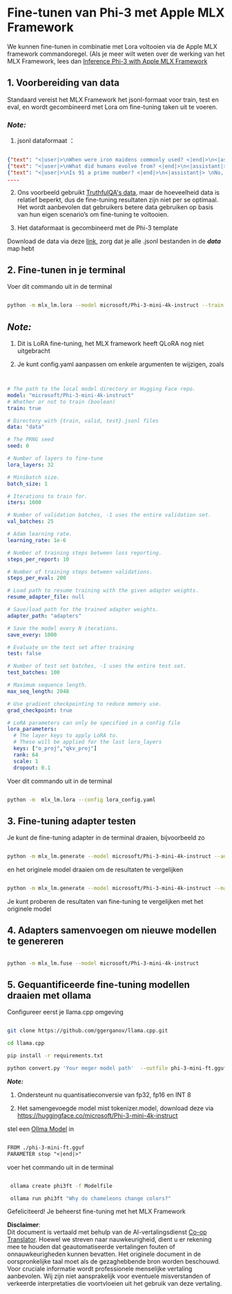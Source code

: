 <!--
CO_OP_TRANSLATOR_METADATA:
{
  "original_hash": "2b94610e2f6fe648e01fa23626f0dd03",
  "translation_date": "2025-07-17T08:01:14+00:00",
  "source_file": "md/03.FineTuning/FineTuning_MLX.md",
  "language_code": "nl"
}
-->
# **Fine-tunen van Phi-3 met Apple MLX Framework**

We kunnen fine-tunen in combinatie met Lora voltooien via de Apple MLX framework commandoregel. (Als je meer wilt weten over de werking van het MLX Framework, lees dan [Inference Phi-3 with Apple MLX Framework](../03.FineTuning/03.Inference/MLX_Inference.md)


## **1. Voorbereiding van data**

Standaard vereist het MLX Framework het jsonl-formaat voor train, test en eval, en wordt gecombineerd met Lora om fine-tuning taken uit te voeren.


### ***Note:***

1. jsonl dataformaat ：


```json

{"text": "<|user|>\nWhen were iron maidens commonly used? <|end|>\n<|assistant|> \nIron maidens were never commonly used <|end|>"}
{"text": "<|user|>\nWhat did humans evolve from? <|end|>\n<|assistant|> \nHumans and apes evolved from a common ancestor <|end|>"}
{"text": "<|user|>\nIs 91 a prime number? <|end|>\n<|assistant|> \nNo, 91 is not a prime number <|end|>"}
....

```

2. Ons voorbeeld gebruikt [TruthfulQA's data](https://github.com/sylinrl/TruthfulQA/blob/main/TruthfulQA.csv), maar de hoeveelheid data is relatief beperkt, dus de fine-tuning resultaten zijn niet per se optimaal. Het wordt aanbevolen dat gebruikers betere data gebruiken op basis van hun eigen scenario’s om fine-tuning te voltooien.

3. Het dataformaat is gecombineerd met de Phi-3 template

Download de data via deze [link](../../../../code/04.Finetuning/mlx), zorg dat je alle .jsonl bestanden in de ***data*** map hebt


## **2. Fine-tunen in je terminal**

Voer dit commando uit in de terminal


```bash

python -m mlx_lm.lora --model microsoft/Phi-3-mini-4k-instruct --train --data ./data --iters 1000 

```


## ***Note:***

1. Dit is LoRA fine-tuning, het MLX framework heeft QLoRA nog niet uitgebracht

2. Je kunt config.yaml aanpassen om enkele argumenten te wijzigen, zoals


```yaml


# The path to the local model directory or Hugging Face repo.
model: "microsoft/Phi-3-mini-4k-instruct"
# Whether or not to train (boolean)
train: true

# Directory with {train, valid, test}.jsonl files
data: "data"

# The PRNG seed
seed: 0

# Number of layers to fine-tune
lora_layers: 32

# Minibatch size.
batch_size: 1

# Iterations to train for.
iters: 1000

# Number of validation batches, -1 uses the entire validation set.
val_batches: 25

# Adam learning rate.
learning_rate: 1e-6

# Number of training steps between loss reporting.
steps_per_report: 10

# Number of training steps between validations.
steps_per_eval: 200

# Load path to resume training with the given adapter weights.
resume_adapter_file: null

# Save/load path for the trained adapter weights.
adapter_path: "adapters"

# Save the model every N iterations.
save_every: 1000

# Evaluate on the test set after training
test: false

# Number of test set batches, -1 uses the entire test set.
test_batches: 100

# Maximum sequence length.
max_seq_length: 2048

# Use gradient checkpointing to reduce memory use.
grad_checkpoint: true

# LoRA parameters can only be specified in a config file
lora_parameters:
  # The layer keys to apply LoRA to.
  # These will be applied for the last lora_layers
  keys: ["o_proj","qkv_proj"]
  rank: 64
  scale: 1
  dropout: 0.1


```

Voer dit commando uit in de terminal


```bash

python -m  mlx_lm.lora --config lora_config.yaml

```


## **3. Fine-tuning adapter testen**

Je kunt de fine-tuning adapter in de terminal draaien, bijvoorbeeld zo 


```bash

python -m mlx_lm.generate --model microsoft/Phi-3-mini-4k-instruct --adapter-path ./adapters --max-token 2048 --prompt "Why do chameleons change colors? " --eos-token "<|end|>"    

```

en het originele model draaien om de resultaten te vergelijken 


```bash

python -m mlx_lm.generate --model microsoft/Phi-3-mini-4k-instruct --max-token 2048 --prompt "Why do chameleons change colors? " --eos-token "<|end|>"    

```

Je kunt proberen de resultaten van fine-tuning te vergelijken met het originele model


## **4. Adapters samenvoegen om nieuwe modellen te genereren**


```bash

python -m mlx_lm.fuse --model microsoft/Phi-3-mini-4k-instruct

```

## **5. Gequantificeerde fine-tuning modellen draaien met ollama**

Configureer eerst je llama.cpp omgeving


```bash

git clone https://github.com/ggerganov/llama.cpp.git

cd llama.cpp

pip install -r requirements.txt

python convert.py 'Your meger model path'  --outfile phi-3-mini-ft.gguf --outtype f16 

```

***Note:*** 

1. Ondersteunt nu quantisatieconversie van fp32, fp16 en INT 8

2. Het samengevoegde model mist tokenizer.model, download deze via https://huggingface.co/microsoft/Phi-3-mini-4k-instruct

stel een [Ollma Model](https://ollama.com/) in


```txt

FROM ./phi-3-mini-ft.gguf
PARAMETER stop "<|end|>"

```

voer het commando uit in de terminal


```bash

 ollama create phi3ft -f Modelfile 

 ollama run phi3ft "Why do chameleons change colors?" 

```

Gefeliciteerd! Je beheerst fine-tuning met het MLX Framework

**Disclaimer**:  
Dit document is vertaald met behulp van de AI-vertalingsdienst [Co-op Translator](https://github.com/Azure/co-op-translator). Hoewel we streven naar nauwkeurigheid, dient u er rekening mee te houden dat geautomatiseerde vertalingen fouten of onnauwkeurigheden kunnen bevatten. Het originele document in de oorspronkelijke taal moet als de gezaghebbende bron worden beschouwd. Voor cruciale informatie wordt professionele menselijke vertaling aanbevolen. Wij zijn niet aansprakelijk voor eventuele misverstanden of verkeerde interpretaties die voortvloeien uit het gebruik van deze vertaling.